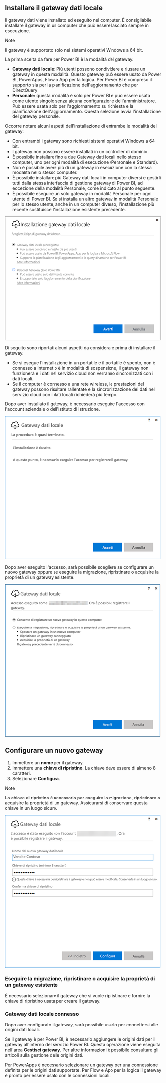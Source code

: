## <a name="install-the-on-premises-data-gateway"></a>Installare il gateway dati locale
Il gateway dati viene installato ed eseguito nel computer. È consigliabile installare il gateway in un computer che può essere lasciato sempre in esecuzione.

> [!NOTE]
> Il gateway è supportato solo nei sistemi operativi Windows a 64 bit.
> 
> 

La prima scelta da fare per Power BI è la modalità del gateway.

* **Gateway dati locale:** Più utenti possono condividere e riusare un gateway in questa modalità. Questo gateway può essere usato da Power BI, PowerApps, Flow o App per la logica. Per Power BI è compreso il supporto sia per la pianificazione dell'aggiornamento che per DirectQuery
* **Personale:** questa modalità è solo per Power BI e può essere usata come utente singolo senza alcuna configurazione dell'amministratore. Può essere usata solo per l'aggiornamento su richiesta e la pianificazione dell'aggiornamento. Questa selezione avvia l'installazione del gateway personale.

Occorre notare alcuni aspetti dell'installazione di entrambe le modalità del gateway:

* Con entrambi i gateway sono richiesti sistemi operativi Windows a 64 bit.
* I gateway non possono essere installati in un controller di dominio.
* È possibile installare fino a due Gateway dati locali nello stesso computer, uno per ogni modalità di esecuzione (Personale e Standard). 
* Non è possibile avere più di un gateway in esecuzione con la stessa modalità nello stesso computer.
* È possibile installare più Gateway dati locali in computer diversi e gestirli tutti dalla stessa interfaccia di gestione gateway di Power BI, ad eccezione della modalità Personale, come indicato al punto seguente.
* È possibile eseguire un solo gateway in modalità Personale per ogni utente di Power BI. Se si installa un altro gateway in modalità Personale per lo stesso utente, anche in un computer diverso, l'installazione più recente sostituisce l'installazione esistente precedente.

![On-prem-data-gateway-install-powerbi](./media/gateway-onprem-install-include/on-prem-data-gateway-install-powerbi.png)

Di seguito sono riportati alcuni aspetti da considerare prima di installare il gateway.

* Se si esegue l'installazione in un portatile e il portatile è spento, non è connesso a Internet o è in modalità di sospensione, il gateway non funzionerà e i dati nel servizio cloud non verranno sincronizzati con i dati locali.
* Se il computer è connesso a una rete wireless, le prestazioni del gateway possono risultare rallentate e la sincronizzazione dei dati nel servizio cloud con i dati locali richiederà più tempo.

Dopo aver installato il gateway, è necessario eseguire l'accesso con l'account aziendale o dell'istituto di istruzione.

![On-prem-data-gateway-install-signin](./media/gateway-onprem-install-include/on-prem-data-gateway-install-signin.png)

Dopo aver eseguito l'accesso, sarà possibile scegliere se configurare un nuovo gateway oppure se eseguire la migrazione, ripristinare o acquisire la proprietà di un gateway esistente.

![On-prem-data-gateway-install-register-recovery](./media/gateway-onprem-install-include/on-prem-data-gateway-install-register-recovery.png)

## <a name="configure-a-new-gateway"></a>Configurare un nuovo gateway
1. Immettere un **nome** per il gateway.
2. Immettere una **chiave di ripristino**. La chiave deve essere di almeno 8 caratteri.
3. Selezionare **Configura**.

> [!NOTE]
> La chiave di ripristino è necessaria per eseguire la migrazione, ripristinare o acquisire la proprietà di un gateway. Assicurarsi di conservare questa chiave in un luogo sicuro.
> 
> 

![On-prem-data-gateway-install-recovery](./media/gateway-onprem-install-include/on-prem-data-gateway-install-recovery.png)

### <a name="migrate-restore-or-take-over-an-existing-gateway"></a>Eseguire la migrazione, ripristinare o acquisire la proprietà di un gateway esistente
È necessario selezionare il gateway che si vuole ripristinare e fornire la chiave di ripristino usata per creare il gateway.

### <a name="on-premises-data-gateway-connected"></a>Gateway dati locale connesso
Dopo aver configurato il gateway, sarà possibile usarlo per connettersi alle origini dati locali.

Se il gateway è per Power BI, è necessario aggiungere le origini dati per il gateway all'interno del servizio Power BI. Questa operazione viene eseguita nell'area **Gestisci gateway**. Per altre informazioni è possibile consultare gli articoli sulla gestione delle origini dati.

Per PowerApps è necessario selezionare un gateway per una connessione definita per le origini dati supportate. Per Flow e App per la logica il gateway è pronto per essere usato con le connessioni locali.

